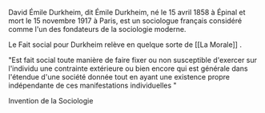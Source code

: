 David Émile Durkheim, dit Émile Durkheim, né le 15 avril 1858 à Épinal et mort le 15 novembre 1917 à Paris, est un sociologue français considéré comme l'un des fondateurs de la sociologie moderne. 

Le Fait social pour Durkheim relève en quelque sorte de [[La Morale]] .

"Est fait social toute manière de faire fixer ou non susceptible d'exercer sur l'individu une contrainte extérieure ou bien encore qui est générale dans l'étendue d'une société donnée tout en ayant une existence propre indépendante de ces manifestations individuelles "

Invention de la Sociologie

